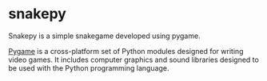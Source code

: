 # snakepy
 Snakepy is a simple snakegame developed using pygame. 
 
 [Pygame](https://www.pygame.org/docs/tut/PygameIntro.html) is a cross-platform set of Python modules designed for writing video games. It includes computer graphics and sound libraries designed to be used with the Python programming language.
